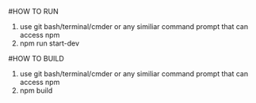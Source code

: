 #HOW TO RUN
1. use git bash/terminal/cmder or any similiar command prompt that can access npm
2. npm run start-dev


#HOW TO BUILD
1. use git bash/terminal/cmder or any similiar command prompt that can access npm
2. npm build
